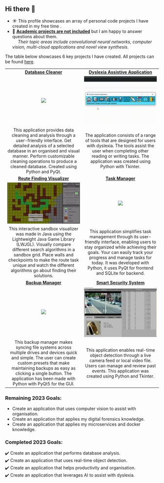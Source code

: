 ## Hi there 👋

- ☀️ This profile showcases an array of personal code projects I have created in my free time ️.
- 💬 <ins><b>Academic projects are not included</b></ins> but I am happy to answer questions about them. <br>&emsp; <i>Their topic areas include convolutional neural networks, computer vision, multi-cloud applications and novel view synthesis. </i>

The table below showcases 6 key projects I have created. All projects can be found [here](https://github.com/StevenButtifint?tab=repositories).

<table>
  <tr>
    <td align="center" width="50%"><a href="https://github.com/StevenButtifint/database-cleaner"><b>Database Cleaner</b></a>
    </td>
    <td align="center" width="50%"><a href="https://github.com/StevenButtifint/dyslexia-assistive-application"><b>Dyslexia Assistive Application</b></a>
    </td>
  </tr>
  <tr>
    <td align="center" width="50%">
        <img src="https://github.com/stevenbuttifint/database-cleaner/blob/main/demo/analysis_demo.gif?raw=true"/>
    </td>
        <td align="center" width="50%">
        <img src="https://github.com/stevenbuttifint/dyslexia-assistive-application/blob/main/res/demo/demo_1.gif?raw=true"/>
    </td>
  </tr>
  <tr>
    <td align="center" width="50%">This application provides data cleaning and analysis through a user-friendly interface. Get detailed analysis of a selected database in an organised and visual manner. Perform customizable cleaning operations to produce a cleaned database. Created using Python and PyQt.
    </td>
    <td align="center" width="50%">The application consists of a range of tools that are designed for users with dyslexia. The tools assist the user when completing other reading or writing tasks. The application was created using Python with Tkinter.
    </td>
  </tr>
  <tr>
    <td align="center" width="50%"><a href="https://github.com/StevenButtifint/route-finding-visualizer"><b>Route Finding Visualizer</b></a>
    </td>
    <td align="center" width="50%"><a href="https://github.com/StevenButtifint/task-manager"><b>Task Manager</b></a>
    </td>
  </tr>
  <tr>
    <td align="center" width="50%">
        <img src="https://github.com/stevenbuttifint/route-finding-visualizer/blob/main/src/res/demoVideo.gif?raw=true"/>
    </td>
        <td align="center" width="50%">
        <img src="https://github.com/StevenButtifint/task-manager/blob/main/demo_images/demo_one.gif?raw=true"/>
    </td>
  </tr>
  <tr>
    <td align="center" width="50%">This interactive sandbox visualizer was made in Java using the Lightweight Java Game Library (LWJGL). Visually compare different search algorithms in a sandbox grid. Place walls and checkpoints to make the route task unique and watch the different algorithms go about finding their solutions.
    </td>
    <td align="center" width="50%">This application simplifies task management through its user-friendly interface, enabling users to stay organized while achieving their goals. Your can easily track your progress and manage tasks for today. It was developed with Python, it uses PyQt for frontend and SQLite for backend.
    </td>
  </tr>
  <tr>
    <td align="center" width="50%"><a href="https://github.com/StevenButtifint/backup-manager"><b>Backup Manager</b></a>
    </td>
    <td align="center" width="50%"><a href="https://github.com/StevenButtifint/smart-security-system"><b>Smart Security System</b></a>
    </td>
  </tr>
  <tr>
    <td align="center" width="50%">
        <img src="https://github.com/StevenButtifint/backup-manager/blob/main/res/demo/sync_preset_demo.gif?raw=true"/>
    </td>
        <td align="center" width="50%">
        <img src="https://github.com/StevenButtifint/smart-security-system/blob/main/demo/demo.JPG?raw=true"/>
    </td>
  </tr>
  <tr>
    <td align="center" width="50%">This backup manager makes syncing file systems across multiple drives and devices quick and simple. The user can create custom presets that make maintaining backups as easy as clicking a single button. The application has been made with Python with PyQt5 for the GUI.
    </td>
    <td align="center" width="50%">This application enables real-time object detection through a live camera feed or local video file. Users can manage and review past events. This application was created using Python and Tkinter.
    </td>
  </tr>
</table>


### Remaining 2023 Goals:
- Create an application that uses computer vision to assist with organisation.
- Create an application that applies my digital forensics knowledge.
- Create an application that applies my microservices and docker knowledge.

### Completed 2023 Goals:
:heavy_check_mark: Create an application that performs database analysis. <br>
:heavy_check_mark: Create an application that uses real-time object detection. <br>
:heavy_check_mark: Create an application that helps productivity and organisation. <br>
:heavy_check_mark: Create an application that leverages AI to assist with dyslexia.

[comment]: <> (references:)
[comment]: <> (badges source: https://github.com/Ileriayo/markdown-badges)
